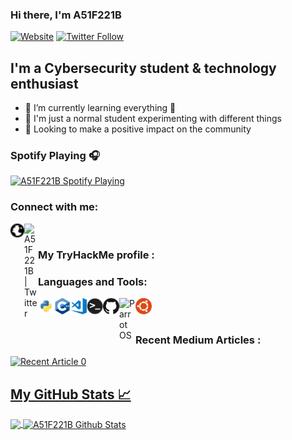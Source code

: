 ### Hi there, I'm A51F221B

[![Website](https://img.shields.io/website?label=@a51f221b.medium.com&style=for-the-badge&url=https%3A%2F%2F@asifkashif478.com)](https://a51f221b.medium.com/)
[![Twitter Follow](https://img.shields.io/twitter/follow/A51F221B?color=1DA1F2&logo=twitter&style=for-the-badge)](https://twitter.com/intent/follow?original_referer=https%3A%2F%2Fgithub.com%2FcodeSTACKr&screen_name=A51F221B)

## I'm a Cybersecurity student & technology enthusiast 

- 🌱 I’m currently learning everything 🤣
- 👯 I'm just a normal student experimenting with different things
- 🥅 Looking to make a positive impact on the community


### Spotify Playing 🎧
[<img src="https://now-playing-codestackr.vercel.app/api/spotify-playing" alt="A51F221B Spotify Playing" width="350" />](https://open.spotify.com/user/4hdzcas2ogggndw7l5xeoiyhl)
### Connect with me:

[<img align="left" alt="https://a51f221b.medium.com/" width="22px" src="https://raw.githubusercontent.com/iconic/open-iconic/master/svg/globe.svg" />][website]
[<img align="left" alt="A51F221B | Twitter" width="22px" src="https://cdn.jsdelivr.net/npm/simple-icons@v3/icons/twitter.svg" />][twitter]

<br />

### My TryHackMe profile :

<script src="https://tryhackme.com/badge/186035"></script>

### Languages and Tools:

<img align="left" alt="Python" width="26px" src="https://raw.githubusercontent.com/github/explore/80688e429a7d4ef2fca1e82350fe8e3517d3494d/topics/python/python.png" />
<img align="left" alt="c++" width="26px" 
src="https://raw.githubusercontent.com/github/explore/80688e429a7d4ef2fca1e82350fe8e3517d3494d/topics/cpp/cpp.png" />
<img align="left" alt="Visual Studio Code" width="26px" src="https://raw.githubusercontent.com/github/explore/80688e429a7d4ef2fca1e82350fe8e3517d3494d/topics/visual-studio-code/visual-studio-code.png" />
<img align="left" alt="Terminal" width="26px" src="https://raw.githubusercontent.com/github/explore/80688e429a7d4ef2fca1e82350fe8e3517d3494d/topics/terminal/terminal.png" />
<img align="left" alt="GitHub" width="26px" src="https://raw.githubusercontent.com/github/explore/78df643247d429f6cc873026c0622819ad797942/topics/github/github.png" />
<img align="left" alt="Parrot OS" width="26px" src="https://avatars1.githubusercontent.com/u/8180780?s=200&v=4/topics/github/github.png" />
<img align="left" alt="Ubuntu" width="26px" src="https://raw.githubusercontent.com/github/explore/80688e429a7d4ef2fca1e82350fe8e3517d3494d/topics/ubuntu/ubuntu.png" />

<br />
<br />

### Recent Medium Articles :
<a target="_blank" href="https://github-readme-medium-recent-article.vercel.app/medium/@a51f221b/0"><img src="https://github-readme-medium-recent-article.vercel.app/medium/@a51f221b/0" alt="Recent Article 0"> 


## My GitHub Stats &#x1f4c8;

<a href="https://github.com/A51F221B/A51F221B">
  <img align="center" src="https://github-readme-stats.vercel.app/api/top-langs/?username=A51F221B&hide=java,html&title_color=ffffff&text_color=c9cacc&icon_color=2bbc8a&bg_color=1d1f21" />
</a>
<a href="https://github.com/A51F221B/A51F221B">
  <img align="center" src="https://github-readme-stats.vercel.app/api?username=A51F221B&show_icons=true&line_height=27&count_private=true&title_color=ffffff&text_color=c9cacc&icon_color=2bbc8a&bg_color=1d1f21" alt="A51F221B Github Stats" />
</a>

[website]: https://a51f221b.medium.com/
[twitter]: https://twitter.com/A51F221B

